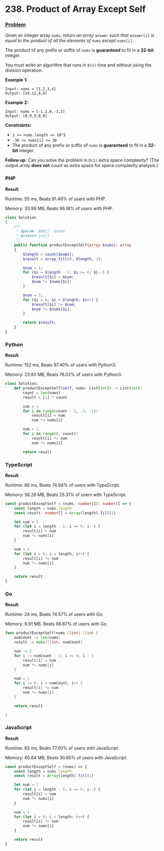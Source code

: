 # 238. Product of Array Except Self

### [Problem](https://leetcode.com/problems/product-of-array-except-self/description/)

Given an integer array `nums`, return _an array_ `answer` _such that_ `answer[i]` _is equal to the product of all the
elements of_ `nums` _except_ `nums[i]`.

The product of any prefix or suffix of `nums` is **guaranteed** to fit in a **32-bit** integer.

You must write an algorithm that runs in `O(n)` time and without using the division operation.

**Example 1:**

```
Input: nums = [1,2,3,4]
Output: [24,12,8,6]
```

**Example 2:**

```
Input: nums = [-1,1,0,-3,3]
Output: [0,0,9,0,0]
```

**Constraints:**

-   `2 <= nums.length <= 10^5`
-   `-30 <= nums[i] <= 30`
-   The product of any prefix or suffix of `nums` is **guaranteed** to fit in a **32-bit** integer.

**Follow up:** Can you solve the problem in `O(1)` extra space complexity? (The output array **does not** count as extra
space for space complexity analysis.)

### PHP

**Result**

Runtime: 55 ms, Beats 91.46% of users with PHP.

Memory: 30.98 MB, Beats 86.18% of users with PHP.

```php
class Solution
{
    /**
     * @param  int[]  $nums
     * @return int[]
     */
    public function productExceptSelf(array $nums): array
    {
        $length = count($nums);
        $result = array_fill(0, $length, 1);

        $num = 1;
        for ($i = $length - 1; $i >= 0; $i--) {
            $result[$i] = $num;
            $num *= $nums[$i];
        }

        $num = 1;
        for ($i = 0; $i < $length; $i++) {
            $result[$i] *= $num;
            $num *= $nums[$i];
        }

        return $result;
    }
}
```

### Python

**Result**

Runtime: 152 ms, Beats 97.40% of users with Python3.

Memory: 23.83 MB, Beats 76.02% of users with Python3.

```python
class Solution:
    def productExceptSelf(self, nums: List[int]) -> List[int]:
        count = len(nums)
        result = [1] * count

        num = 1
        for i in range(count - 1, -1, -1):
            result[i] = num
            num *= nums[i]

        num = 1
        for i in range(0, count):
            result[i] *= num
            num *= nums[i]

        return result
```

### TypeScript

**Result**

Runtime: 86 ms, Beats 74.64% of users with TypeScript.

Memory: 56.28 MB, Beats 25.31% of users with TypeScript.

```typescript
const productExceptSelf = (nums: number[]): number[] => {
    const length = nums.length
    const result: number[] = Array(length).fill(1)

    let num = 1
    for (let i = length - 1; i >= 0; i--) {
        result[i] = num
        num *= nums[i]
    }

    num = 1
    for (let i = 0; i < length; i++) {
        result[i] *= num
        num *= nums[i]
    }

    return result
}
```

### Go

**Result**

Runtime: 24 ms, Beats 74.57% of users with Go.

Memory: 6.91 MB, Beats 98.87% of users with Go.

```go
func productExceptSelf(nums []int) []int {
	numCount := len(nums)
	result := make([]int, numCount)

	num := 1
	for i := numCount - 1; i >= 0; i-- {
		result[i] = num
		num *= nums[i]
	}

	num = 1
	for i := 0; i < numCount; i++ {
		result[i] *= num
		num *= nums[i]
	}

	return result

}
```

### JavaScript

**Result**

Runtime: 83 ms, Beats 77.00% of users with JavaScript.

Memory: 60.64 MB, Beats 30.85% of users with JavaScript.

```javascript
const productExceptSelf = (nums) => {
    const length = nums.length
    const result = Array(length).fill(1)

    let num = 1
    for (let i = length - 1; i >= 0; i--) {
        result[i] = num
        num *= nums[i]
    }

    num = 1
    for (let i = 0; i < length; i++) {
        result[i] *= num
        num *= nums[i]
    }

    return result
}
```
